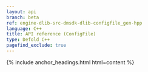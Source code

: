 ```yaml
---
layout: api
branch: beta
ref: engine-dlib-src-dmsdk-dlib-configfile_gen-hpp
language: C++
title: API reference (ConfigFile)
type: Defold C++
pagefind_exclude: true
---
```

{% include anchor_headings.html html=content %}
